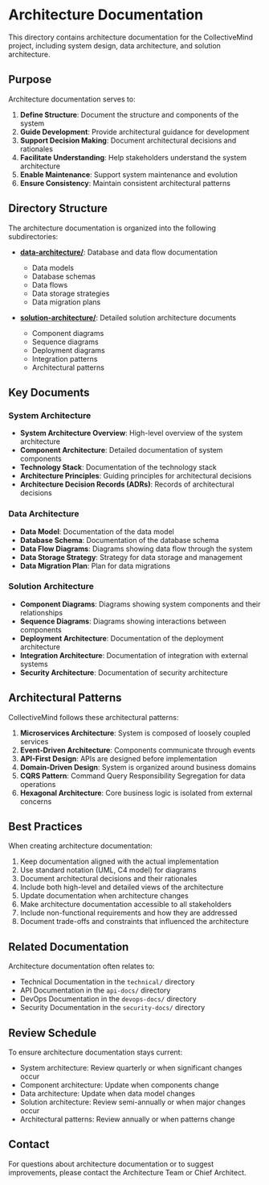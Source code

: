 # Architecture Documentation

This directory contains architecture documentation for the CollectiveMind project, including system design, data architecture, and solution architecture.

## Purpose

Architecture documentation serves to:

1. **Define Structure**: Document the structure and components of the system
2. **Guide Development**: Provide architectural guidance for development
3. **Support Decision Making**: Document architectural decisions and rationales
4. **Facilitate Understanding**: Help stakeholders understand the system architecture
5. **Enable Maintenance**: Support system maintenance and evolution
6. **Ensure Consistency**: Maintain consistent architectural patterns

## Directory Structure

The architecture documentation is organized into the following subdirectories:

- **[data-architecture/](./data-architecture/)**: Database and data flow documentation
  - Data models
  - Database schemas
  - Data flows
  - Data storage strategies
  - Data migration plans

- **[solution-architecture/](./solution-architecture/)**: Detailed solution architecture documents
  - Component diagrams
  - Sequence diagrams
  - Deployment diagrams
  - Integration patterns
  - Architectural patterns

## Key Documents

### System Architecture

- **System Architecture Overview**: High-level overview of the system architecture
- **Component Architecture**: Detailed documentation of system components
- **Technology Stack**: Documentation of the technology stack
- **Architecture Principles**: Guiding principles for architectural decisions
- **Architecture Decision Records (ADRs)**: Records of architectural decisions

### Data Architecture

- **Data Model**: Documentation of the data model
- **Database Schema**: Documentation of the database schema
- **Data Flow Diagrams**: Diagrams showing data flow through the system
- **Data Storage Strategy**: Strategy for data storage and management
- **Data Migration Plan**: Plan for data migrations

### Solution Architecture

- **Component Diagrams**: Diagrams showing system components and their relationships
- **Sequence Diagrams**: Diagrams showing interactions between components
- **Deployment Architecture**: Documentation of the deployment architecture
- **Integration Architecture**: Documentation of integration with external systems
- **Security Architecture**: Documentation of security architecture

## Architectural Patterns

CollectiveMind follows these architectural patterns:

1. **Microservices Architecture**: System is composed of loosely coupled services
2. **Event-Driven Architecture**: Components communicate through events
3. **API-First Design**: APIs are designed before implementation
4. **Domain-Driven Design**: System is organized around business domains
5. **CQRS Pattern**: Command Query Responsibility Segregation for data operations
6. **Hexagonal Architecture**: Core business logic is isolated from external concerns

## Best Practices

When creating architecture documentation:

1. Keep documentation aligned with the actual implementation
2. Use standard notation (UML, C4 model) for diagrams
3. Document architectural decisions and their rationales
4. Include both high-level and detailed views of the architecture
5. Update documentation when architecture changes
6. Make architecture documentation accessible to all stakeholders
7. Include non-functional requirements and how they are addressed
8. Document trade-offs and constraints that influenced the architecture

## Related Documentation

Architecture documentation often relates to:
- Technical Documentation in the `technical/` directory
- API Documentation in the `api-docs/` directory
- DevOps Documentation in the `devops-docs/` directory
- Security Documentation in the `security-docs/` directory

## Review Schedule

To ensure architecture documentation stays current:

- System architecture: Review quarterly or when significant changes occur
- Component architecture: Update when components change
- Data architecture: Update when data model changes
- Solution architecture: Review semi-annually or when major changes occur
- Architectural patterns: Review annually or when patterns change

## Contact

For questions about architecture documentation or to suggest improvements, please contact the Architecture Team or Chief Architect. 